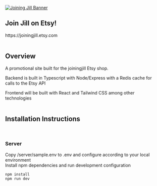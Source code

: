 [![Joining Jill Banner](https://i.etsystatic.com/isbl/c0fed3/45393862/isbl_1680x420.45393862_hfabawrr.jpg)](https://www.etsy.com/shop/joiningjill)

<h2>Join Jill on Etsy!</h2>
https://joiningjill.etsy.com
<br />
<br />
<h2> Overview </h2>
A promotional site built for the joiningjill Etsy shop.

Backend is built in Typescript with Node/Express with a Redis cache for calls to the Etsy API

Frontend will be built with React and Tailwind CSS among other technologies
<br />
<br />

<h2> Installation Instructions </h2>
<br />
<h3>Server</h3>
Copy /server/sample.env to .env and configure according to your local environment
<br />
Install npm dependencies and run development configuration

```
npm install
npm run dev
```
